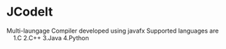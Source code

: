 # JCodeIt
Multi-laungage Compiler developed using javafx
Supported languages are       
1.C
2.C++
3.Java
4.Python
